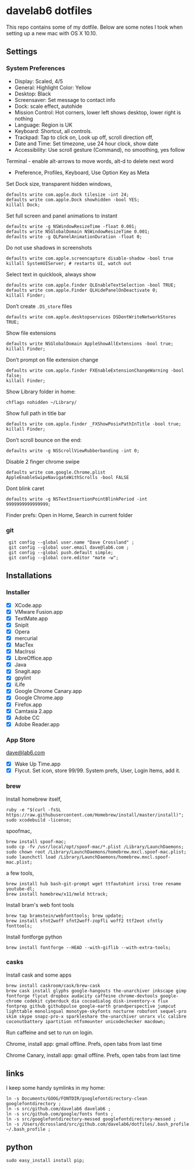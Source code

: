 # davelab6 dotfiles

This repo contains some of my dotfile.
Below are some notes I took when setting up a new mac with OS X 10.10.

## Settings

### System Preferences

* Display: Scaled, 4/5
* General: Highlight Color: Yellow
* Desktop: Black
* Screensaver: Set message to contact info
* Dock: scale effect, autohide
* Mission Control: Hot corners, lower left shows desktop, lower right is nothing
* Language: Region is UK
* Keyboard: Shortcut, all controls. 
* Trackpad: Tap to click on, Look up off, scroll direction off, 
* Date and Time: Set timezone, use 24 hour clock, show date
* Accessibility: Use scroll gesture (Command), no smoothing, yes follow

Terminal - enable alt-arrows to move words, alt-d to delete next word
* Preference, Profiles, Keyboard, Use Option Key as Meta

Set Dock size, transparent hidden windows, 

    defaults write com.apple.dock tilesize -int 24; 
    defaults write com.apple.Dock showhidden -bool YES;
    killall Dock;

Set full screen and panel animations to instant

    defaults write -g NSWindowResizeTime -float 0.001;
    defaults write NSGlobalDomain NSWindowResizeTime 0.001;
    defaults write -g QLPanelAnimationDuration -float 0;

Do not use shadows in screenshots

    defaults write com.apple.screencapture disable-shadow -bool true
    killall SystemUIServer; # restarts UI, watch out

Select text in quicklook, always show 

    defaults write com.apple.finder QLEnableTextSelection -bool TRUE;
    defaults write com.apple.Finder QLHidePanelOnDeactivate 0;
    killall Finder;

Don’t create `.DS_store` files

    defaults write com.apple.desktopservices DSDontWriteNetworkStores TRUE;

Show file extensions

    defaults write NSGlobalDomain AppleShowAllExtensions -bool true;
    killall Finder;

Don’t prompt on file extension change

    defaults write com.apple.finder FXEnableExtensionChangeWarning -bool false;
    killall Finder;

Show Library folder in home:

    chflags nohidden ~/Library/

Show full path in title bar

    defaults write com.apple.finder _FXShowPosixPathInTitle -bool true;
    killall Finder;

Don’t scroll bounce on the end: 

    defaults write -g NSScrollViewRubberbanding -int 0;


Disable 2 finger chrome swipe

    defaults write com.google.Chrome.plist AppleEnableSwipeNavigateWithScrolls -bool FALSE

Dont blink caret

    defaults write -g NSTextInsertionPointBlinkPeriod -int 9999999999999999;

Finder prefs: Open in Home, Search in current folder

### git

     git config --global user.name "Dave Crossland" ;
     git config --global user.email dave@lab6.com ;
     git config --global push.default simple;
     git config --global core.editor "mate -w";

## Installations

### Installer

- [x] XCode.app
- [x] VMware Fusion.app
- [x] TextMate.app
- [x] SnipIt
- [x] Opera
- [x] mercurial
- [x] MacTex
- [x] MacIrssi
- [x] LibreOffice.app
- [x] Java
- [x] Snagit.app
- [x] gpylint
- [x] iLife
- [x] Google Chrome Canary.app
- [x] Google Chrome.app
- [x] Firefox.app
- [x] Camtasia 2.app
- [x] Adobe CC
- [x] Adobe Reader.app

### App Store

dave@lab6.com
- [x] Wake Up Time.app
- [x] Flycut. Set icon, store 99/99. System prefs, User, Login Items, add it. 

### brew

Install homebrew itself,

    ruby -e "$(curl -fsSL https://raw.githubusercontent.com/Homebrew/install/master/install)";
    sudo xcodebuild -license;

spoofmac,

    brew install spoof-mac;
    sudo cp -fv /usr/local/opt/spoof-mac/*.plist /Library/LaunchDaemons;
    sudo chown root /Library/LaunchDaemons/homebrew.mxcl.spoof-mac.plist;
    sudo launchctl load /Library/LaunchDaemons/homebrew.mxcl.spoof-mac.plist;

a few tools,

    brew install hub bash-git-prompt wget ttfautohint irssi tree rename youtube-dl;
	brew install homebrew/x11/meld httrack; 

Install bram's web font tools 

    brew tap bramstein/webfonttools; brew update; 
    brew install sfnt2woff sfnt2woff-zopfli woff2 ttf2eot sfntly fonttools; 

Install fontforge python

    brew install fontforge --HEAD --with-giflib --with-extra-tools;

### casks

Install cask and some apps

    brew install caskroom/cask/brew-cask
    brew cask install glyphs google-hangouts the-unarchiver inkscape gimp fontforge flycut dropbox audacity caffeine chrome-devtools google-chrome codekit cyberduck dia cocoadialog disk-inventory-x flux fontprep github githubpulse google-earth grandperspective jumpcut lighttable monolingual monotype-skyfonts nocturne robofont sequel-pro skim skype snapz-pro-x sparkleshare the-unarchiver unrarx vlc calibre coconutbattery ipartition ntfsmounter unicodechecker macdown;

Run caffeine and set to run on login.

Chrome, install app: gmail offline. Prefs, open tabs from last time

Chrome Canary, install app: gmail offline. Prefs, open tabs from last time

## links

I keep some handy symlinks in my home:

    ln -s Documents/GOOG/FONTDIR/googlefontdirectory-clean googlefontdirectory ;
    ln -s src/github.com/davelab6 davelab6 ;
    ln -s src/github.com/google/fonts fonts ;
    ln -s src/googlefontdirectory-messed googlefontdirectory-messed ;
    ln -s /Users/dcrossland/src/github.com/davelab6/dotfiles/.bash_profile ~/.bash_profile ;

## python

    sudo easy_install install pip;
